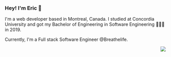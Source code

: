 ### Hey! I'm Eric 🌴 

I'm a web developer based in Montreal, Canada. I studied at Concordia University and got my Bachelor of Engineering in Software Engineering 👨🏻‍💻 in 2019.

Currently, I'm a Full stack Software Engineer @Breathelife.

<img style="float:right;" src="https://github-readme-stats.vercel.app/api?username=earthii&show_icons=true&icon_color=0366d6&bg_color=ffffff&hide_title=true"/>
